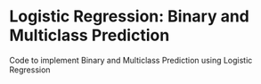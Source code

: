 # Logistic Regression: Binary and Multiclass Prediction 
Code to implement Binary and Multiclass Prediction using Logistic Regression
